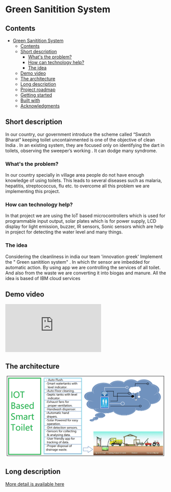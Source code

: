 # Green Sanitition System

## Contents

- [Green Sanitition System](#green-sanitition-system)
  - [Contents](#contents)
  - [Short description](#short-description)
    - [What's the problem?](#whats-the-problem)
    - [How can technology help?](#how-can-technology-help)
    - [The idea](#the-idea)
  - [Demo video](#demo-video)
  - [The architecture](#the-architecture)
  - [Long description](#long-description)
  - [Project roadmap](#project-roadmap)
  - [Getting started](#getting-started)
  - [Built with](#built-with)
  - [Acknowledgments](#acknowledgments)

## Short description

In our country, our government introduce the scheme called “Swatch Bharat” keeping toilet uncontainmented is one of the objective of clean India . In an existing system,
they are focused only on identifying the dart in toilets, observing the sweeper’s working . It can dodge many syndrome.

### What's the problem?

In our country specially in village area people do not have enough knowledge of using toilets. This leads to several diseases such as malaria, hepatitis, streptococcus, flu etc. to overcome all this problem we are implementing this project.

### How can technology help?

In that project we are using the IoT based microcontrollers which is used for programmable input output, solar plates which is for power supply, LCD display for light emission, buzzer, IR sensors, Sonic sensors which are help in project for detecting the water level and many things.

### The idea

Considering the cleanliness in india our team 'innovation greek' Implement the " Green sanitition system" . In which thr sensor are imbedded for automatic action. By using app we are controlling the services of all toilet. And also from the waste we are converting it into biogas and manure. All the idea is based of IBM cloud services

## Demo video

[![Click here to watch video](https://github.com/tahir303/She-Hackathon-project/edit/main/README.md)](https://www.youtube.com/watch?v=TgvErKzTPdo)

## The architecture

![](images/the_architecture.png)

## Long description

[More detail is available here](./docs/description.md)
